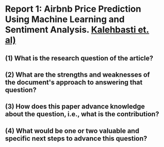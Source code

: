 # Report 1: Airbnb Price Prediction Using Machine Learning and Sentiment Analysis. [Kalehbasti et. al)](https://arxiv.org/pdf/1907.12665.pdf)

## (1) What is the research question of the article?



## (2) What are the strengths and weaknesses of the document's approach to answering that question?


## (3) How does this paper advance knowledge about the question, i.e., what is the contribution?


## (4) What would be one or two valuable and specific next steps to advance this question?

